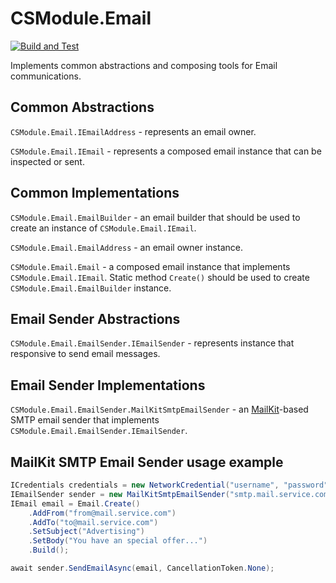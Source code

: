# CSModule.Email
[![Build and Test](https://github.com/qfdevteam/CSModule.Email/actions/workflows/build_and_test.yml/badge.svg)](https://github.com/qfdevteam/CSModule.Email/actions/workflows/build_and_test.yml)

Implements common abstractions and composing tools for Email communications.

## Common Abstractions

`CSModule.Email.IEmailAddress` - represents an email owner.

`CSModule.Email.IEmail` - represents a composed email instance that can be inspected or sent.

## Common Implementations

`CSModule.Email.EmailBuilder` - an email builder that should be used to create an instance of `CSModule.Email.IEmail`.

`CSModule.Email.EmailAddress` - an email owner instance.

`CSModule.Email.Email` - a composed email instance that implements `CSModule.Email.IEmail`. Static method `Create()` should be used to create `CSModule.Email.EmailBuilder` instance.

## Email Sender Abstractions

`CSModule.Email.EmailSender.IEmailSender` - represents instance that responsive to send email messages.

## Email Sender Implementations

`CSModule.Email.EmailSender.MailKitSmtpEmailSender` - an [MailKit](https://github.com/jstedfast/MailKit)-based SMTP email sender that implements `CSModule.Email.EmailSender.IEmailSender`.

## MailKit SMTP Email Sender usage example
```c#
ICredentials credentials = new NetworkCredential("username", "password");
IEmailSender sender = new MailKitSmtpEmailSender("smtp.mail.service.com", 465, true, credentials);
IEmail email = Email.Create()
    .AddFrom("from@mail.service.com")
    .AddTo("to@mail.service.com")
    .SetSubject("Advertising")
    .SetBody("You have an special offer...")
    .Build();

await sender.SendEmailAsync(email, CancellationToken.None);
```
